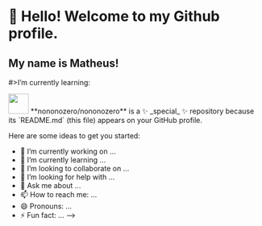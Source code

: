 # 👋 Hello! Welcome to my Github profile.
## My name is Matheus!

#>I’m currently learning:

<img loading="lazy" src="https://cdn.jsdelivr.net/gh/devicons/devicon/icons/java/java-original.svg" width="40" height="40"/>
**nononozero/nononozero** is a ✨ _special_ ✨ repository because its `README.md` (this file) appears on your GitHub profile.

Here are some ideas to get you started:

- 🔭 I’m currently working on ...
- 🌱 I’m currently learning ...
- 👯 I’m looking to collaborate on ...
- 🤔 I’m looking for help with ...
- 💬 Ask me about ...
- 📫 How to reach me: ...
- 😄 Pronouns: ...
- ⚡ Fun fact: ...
-->
